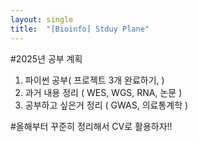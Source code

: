 ```yaml
---
layout: single
title:  "[Bioinfo] Stduy Plane"
---
```


#2025년 공부 계획

1. 파이썬 공부( 프로젝트 3개 완료하기, )
2. 과거 내용 정리 ( WES, WGS, RNA, 논문 )
3. 공부하고 싶은거 정리 ( GWAS, 의료통계학 )

#올해부터 꾸준히 정리해서 CV로 활용하자!!


